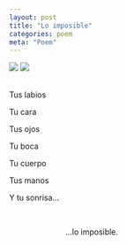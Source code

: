 ```yaml
---
layout: post
title: "Lo imposible"
categories: poem
meta: "Poem"
---
```


![](https://66.media.tumblr.com/tumblr_lq3ymtPZBF1qiwgy7o1_250.jpg)
![](https://66.media.tumblr.com/f00e897f824c79a78aa72b040ad040a8/tumblr_nioby4G9dC1tpfhc5o1_640.jpg)

<br>
Tus labios

Tu cara

Tus ojos

Tu boca

Tu cuerpo

Tus manos

Y tu sonrisa...

<br>

&emsp;&emsp;&emsp;&emsp;&emsp;&emsp;&emsp; ...lo imposible.
